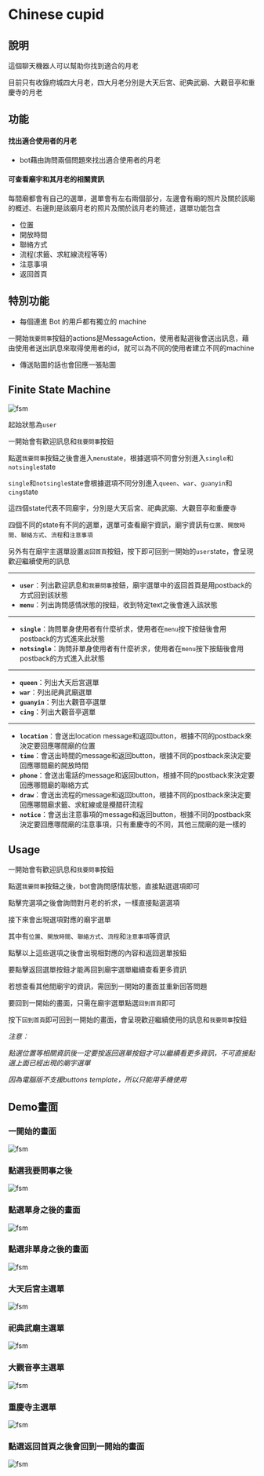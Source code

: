 # Chinese cupid
## 說明
這個聊天機器人可以幫助你找到適合的月老

目前只有收錄府城四大月老，四大月老分別是大天后宮、祀典武廟、大觀音亭和重慶寺的月老

## 功能

#### 找出適合使用者的月老

* bot藉由詢問兩個問題來找出適合使用者的月老

#### 可查看廟宇和其月老的相關資訊 

每間廟都會有自己的選單，選單會有左右兩個部分，左邊會有廟的照片及關於該廟的概述、右邊則是該廟月老的照片及關於該月老的簡述，選單功能包含
* 位置
* 開放時間
* 聯絡方式
* 流程(求籤、求紅線流程等等)
* 注意事項
* 返回首頁

## 特別功能
* 每個連進 Bot 的用戶都有獨立的 machine

一開始`我要問事`按鈕的actions是MessageAction，使用者點選後會送出訊息，藉由使用者送出訊息來取得使用者的id，就可以為不同的使用者建立不同的machine

* 傳送貼圖的話也會回應一張貼圖

## Finite State Machine
![fsm](./fsm.png)

起始狀態為`user`

一開始會有歡迎訊息和`我要問事`按鈕

點選`我要問事`按鈕之後會進入`menu`state，根據選項不同會分別進入`single`和`notsingle`state

`single`和`notsingle`state會根據選項不同分別進入`queen`、`war`、`guanyin`和`cing`state

這四個state代表不同廟宇，分別是大天后宮、祀典武廟、大觀音亭和重慶寺

四個不同的state有不同的選單，選單可查看廟宇資訊，廟宇資訊有`位置`、`開放時間`、`聯絡方式`、`流程`和`注意事項`

另外有在廟宇主選單設置`返回首頁`按鈕，按下即可回到一開始的`user`state，會呈現歡迎繼續使用的訊息

***
* **`user`**：列出歡迎訊息和`我要問事`按鈕，廟宇選單中的返回首頁是用postback的方式回到該狀態
* **`menu`**：列出詢問感情狀態的按鈕，收到特定text之後會進入該狀態
***
* **`single`**：詢問單身使用者有什麼祈求，使用者在`menu`按下按鈕後會用postback的方式進來此狀態
* **`notsingle`**：詢問非單身使用者有什麼祈求，使用者在`menu`按下按鈕後會用postback的方式進入此狀態
***
* **`queen`**：列出大天后宮選單
* **`war`**：列出祀典武廟選單
* **`guanyin`**：列出大觀音亭選單
* **`cing`**：列出大觀音亭選單
***
* **`location`**：會送出location message和返回button，根據不同的postback來決定要回應哪間廟的位置
* **`time`**：會送出時間的message和返回button，根據不同的postback來決定要回應哪間廟的開放時間
* **`phone`**：會送出電話的message和返回button，根據不同的postback來決定要回應哪間廟的聯絡方式
* **`draw`**：會送出流程的message和返回button，根據不同的postback來決定要回應哪間廟求籤、求紅線或是攪醋矸流程
* **`notice`**：會送出注意事項的message和返回button，根據不同的postback來決定要回應哪間廟的注意事項，只有重慶寺的不同，其他三間廟的是一樣的
## Usage
一開始會有歡迎訊息和`我要問事`按鈕

點選`我要問事`按鈕之後，bot會詢問感情狀態，直接點選選項即可

點擊完選項之後會詢問對月老的祈求，一樣直接點選選項

接下來會出現選項對應的廟宇選單

其中有`位置`、`開放時間`、`聯絡方式`、`流程`和`注意事項`等資訊

點擊以上這些選項之後會出現相對應的內容和返回選單按鈕

要點擊返回選單按鈕才能再回到廟宇選單繼續查看更多資訊

若想查看其他間廟宇的資訊，需回到一開始的畫面並重新回答問題

要回到一開始的畫面，只需在廟宇選單點選`回到首頁`即可

按下`回到首頁`即可回到一開始的畫面，會呈現歡迎繼續使用的訊息和`我要問事`按鈕

*注意：*

*點選位置等相關資訊後一定要按返回選單按鈕才可以繼續看更多資訊，不可直接點選上面已經出現的廟宇選單*

*因為電腦版不支援buttons template，所以只能用手機使用*

## Demo畫面
### **一開始的畫面**
![fsm](./img/start.png)
### **點選我要問事之後**
![fsm](./img/menu.png)
### **點選單身之後的畫面**
![fsm](./img/single.png)
### **點選非單身之後的畫面**
![fsm](./img/notsingle.png)
### **大天后宮主選單**
![fsm](./img/temple.png)
### **祀典武廟主選單**
![fsm](./img/war.png)
### **大觀音亭主選單**
![fsm](./img/guanyin.png)
### **重慶寺主選單**
![fsm](./img/cing.png)
### **點選返回首頁之後會回到一開始的畫面**
![fsm](./img/continue.png)
